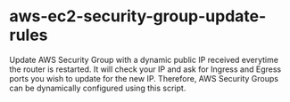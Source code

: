 # aws-ec2-security-group-update-rules
Update AWS Security Group with a dynamic public IP received everytime the router is restarted.  It will check your IP and ask for Ingress and Egress ports you wish to update for the new IP.  Therefore, AWS Security Groups can be dynamically configured using this script.
